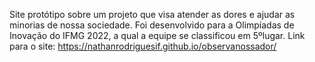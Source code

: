 Site protótipo sobre um projeto que visa atender as dores e ajudar as minorias de nossa sociedade.
Foi desenvolvido para a Olimpíadas de Inovação do IFMG 2022, a qual a equipe se classificou em 5ºlugar.
Link para o site: https://nathanrodriguesif.github.io/observanossador/
